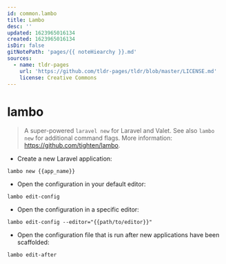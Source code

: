 ```yaml
---
id: common.lambo
title: Lambo
desc: ''
updated: 1623965016134
created: 1623965016134
isDir: false
gitNotePath: 'pages/{{ noteHiearchy }}.md'
sources:
  - name: tldr-pages
    url: 'https://github.com/tldr-pages/tldr/blob/master/LICENSE.md'
    license: Creative Commons
---
```

# lambo

> A super-powered `laravel new` for Laravel and Valet.
> See also `lambo new` for additional command flags.
> More information: <https://github.com/tighten/lambo>.

- Create a new Laravel application:

`lambo new {{app_name}}`

- Open the configuration in your default editor:

`lambo edit-config`

- Open the configuration in a specific editor:

`lambo edit-config --editor="{{path/to/editor}}"`

- Open the configuration file that is run after new applications have been scaffolded:

`lambo edit-after`


